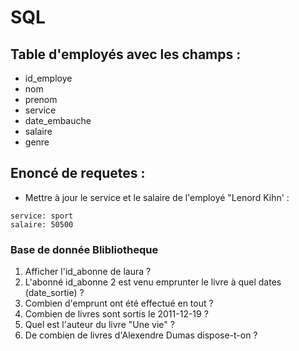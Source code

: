 # SQL

## Table d'employés avec les champs :

- id_employe
- nom
- prenom
- service
- date_embauche
- salaire
- genre

## Enoncé de requetes :

- Mettre à jour le service et le salaire de l'employé "Lenord Kihn' :
```
service: sport
salaire: 50500
```

### Base de donnée Blibliotheque

1. Afficher l'id_abonne de laura ?
2. L'abonné id_abonne 2 est venu emprunter le livre à quel dates (date_sortie) ?
3. Combien d'emprunt ont été effectué en tout ?
4. Combien de livres sont sortis le 2011-12-19 ?
5. Quel est l'auteur du livre "Une vie" ?
6. De combien de livres d'Alexendre Dumas dispose-t-on ?
 

